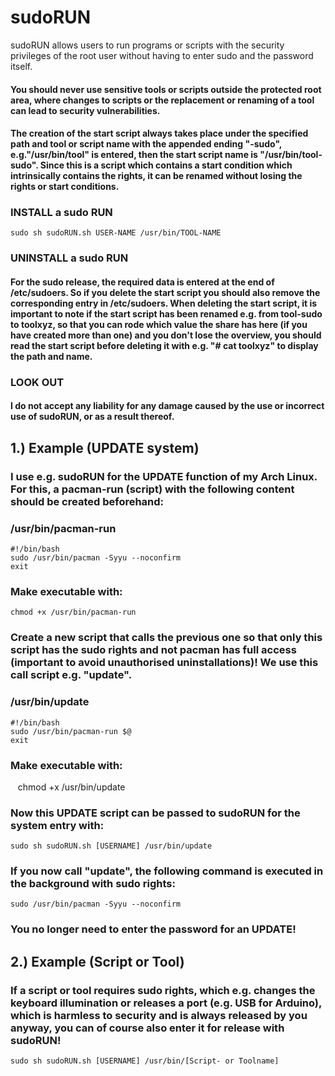 # sudoRUN
sudoRUN allows users to run programs or scripts with the security privileges of the root user without having to enter sudo and the password itself.

#### You should never use sensitive tools or scripts outside the protected root area, where changes to scripts or the replacement or renaming of a tool can lead to security vulnerabilities.

#### The creation of the start script always takes place under the specified path and tool or script name with the appended ending "-sudo", e.g."/usr/bin/tool" is entered, then the start script name is "/usr/bin/tool-sudo". Since this is a script which contains a start condition which intrinsically contains the rights, it can be renamed without losing the rights or start conditions.

### INSTALL a sudo RUN
    sudo sh sudoRUN.sh USER-NAME /usr/bin/TOOL-NAME 

### UNINSTALL a sudo RUN
#### For the sudo release, the required data is entered at the end of /etc/sudoers. So if you delete the start script you should also remove the corresponding entry in /etc/sudoers. When deleting the start script, it is important to note if the start script has been renamed e.g. from tool-sudo to toolxyz, so that you can rode which value the share has here (if you have created more than one) and you don't lose the overview, you should read the start script before deleting it with e.g. "# cat toolxyz" to display the path and name.

### LOOK OUT 
#### I do not accept any liability for any damage caused by the use or incorrect use of sudoRUN, or as a result thereof.


## 1.) Example (UPDATE system)
### I use e.g. sudoRUN for the UPDATE function of my Arch Linux. For this, a pacman-run (script) with the following content should be created beforehand:
### /usr/bin/pacman-run
    #!/bin/bash
    sudo /usr/bin/pacman -Syyu --noconfirm
    exit
### Make executable with:
    chmod +x /usr/bin/pacman-run

### Create a new script that calls the previous one so that only this script has the sudo rights and not pacman has full access (important to avoid unauthorised uninstallations)! We use this call script e.g. "update".
### /usr/bin/update
    #!/bin/bash
    sudo /usr/bin/pacman-run $@
    exit
### Make executable with:
    chmod +x /usr/bin/update

### Now this UPDATE script can be passed to sudoRUN for the system entry with:
    sudo sh sudoRUN.sh [USERNAME] /usr/bin/update
    
### If you now call "update", the following command is executed in the background with sudo rights:
    sudo /usr/bin/pacman -Syyu --noconfirm
### You no longer need to enter the password for an UPDATE!

## 2.) Example (Script or Tool)
### If a script or tool requires sudo rights, which e.g. changes the keyboard illumination or releases a port (e.g. USB for Arduino), which is harmless to security and is always released by you anyway, you can of course also enter it for release with sudoRUN!
    sudo sh sudoRUN.sh [USERNAME] /usr/bin/[Script- or Toolname]
